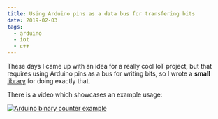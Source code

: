 ```yaml
---
title: Using Arduino pins as a data bus for transfering bits
date: 2019-02-03
tags:
  - arduino
  - iot
  - c++
---
```


These days I came up with an idea for a really cool IoT project, but that requires using Arduino pins as a bus for writing bits, so I wrote a **small** [library](https://github.com/cezarmathe/pinbitwriter) for doing exactly that.

There is a video which showcases an example usage:

[![Arduino binary counter example](https://img.youtube.com/vi/VhT3Jq5AsiM/0.jpg)](https://www.youtube.com/watch?v=VhT3Jq5AsiM)
